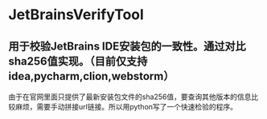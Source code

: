 # JetBrainsVerifyTool
## 用于校验JetBrains IDE安装包的一致性。通过对比sha256值实现。（目前仅支持idea,pycharm,clion,webstorm）
由于在官网里面只提供了最新安装包文件的sha256值，要查询其他版本的信息比较麻烦，需要手动拼接url链接。所以用python写了一个快速检验的程序。  

